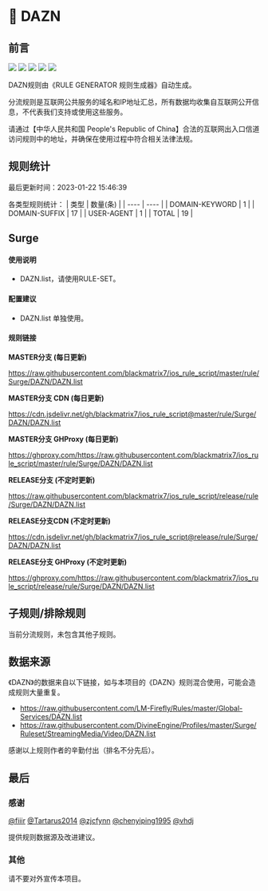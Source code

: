 # 🧸 DAZN

## 前言

![](https://shields.io/badge/-移除重复规则-ff69b4) ![](https://shields.io/badge/-DOMAIN与DOMAIN--SUFFIX合并-green) ![](https://shields.io/badge/-DOMAIN--SUFFIX间合并-critical) ![](https://shields.io/badge/-DOMAIN--SUFFIX与DOMAIN--KEYWORD合并-blue) ![](https://shields.io/badge/-IP--CIDR(6)合并-blueviolet) 

DAZN规则由《RULE GENERATOR 规则生成器》自动生成。

分流规则是互联网公共服务的域名和IP地址汇总，所有数据均收集自互联网公开信息，不代表我们支持或使用这些服务。

请通过【中华人民共和国 People's Republic of China】合法的互联网出入口信道访问规则中的地址，并确保在使用过程中符合相关法律法规。

## 规则统计

最后更新时间：2023-01-22 15:46:39

各类型规则统计：
| 类型 | 数量(条)  | 
| ---- | ----  |
| DOMAIN-KEYWORD | 1  | 
| DOMAIN-SUFFIX | 17  | 
| USER-AGENT | 1  | 
| TOTAL | 19  | 


## Surge 

#### 使用说明
- DAZN.list，请使用RULE-SET。

#### 配置建议
- DAZN.list 单独使用。

#### 规则链接
**MASTER分支 (每日更新)**

https://raw.githubusercontent.com/blackmatrix7/ios_rule_script/master/rule/Surge/DAZN/DAZN.list

**MASTER分支 CDN (每日更新)**

https://cdn.jsdelivr.net/gh/blackmatrix7/ios_rule_script@master/rule/Surge/DAZN/DAZN.list

**MASTER分支 GHProxy (每日更新)**

https://ghproxy.com/https://raw.githubusercontent.com/blackmatrix7/ios_rule_script/master/rule/Surge/DAZN/DAZN.list

**RELEASE分支 (不定时更新)**

https://raw.githubusercontent.com/blackmatrix7/ios_rule_script/release/rule/Surge/DAZN/DAZN.list

**RELEASE分支CDN (不定时更新)**

https://cdn.jsdelivr.net/gh/blackmatrix7/ios_rule_script@release/rule/Surge/DAZN/DAZN.list

**RELEASE分支 GHProxy (不定时更新)**

https://ghproxy.com/https://raw.githubusercontent.com/blackmatrix7/ios_rule_script/release/rule/Surge/DAZN/DAZN.list

## 子规则/排除规则


当前分流规则，未包含其他子规则。

## 数据来源

《DAZN》的数据来自以下链接，如与本项目的《DAZN》规则混合使用，可能会造成规则大量重复。

- https://raw.githubusercontent.com/LM-Firefly/Rules/master/Global-Services/DAZN.list
- https://raw.githubusercontent.com/DivineEngine/Profiles/master/Surge/Ruleset/StreamingMedia/Video/DAZN.list


感谢以上规则作者的辛勤付出（排名不分先后）。

## 最后

### 感谢

[@fiiir](https://github.com/fiiir) [@Tartarus2014](https://github.com/Tartarus2014) [@zjcfynn](https://github.com/zjcfynn) [@chenyiping1995](https://github.com/chenyiping1995) [@vhdj](https://github.com/vhdj)

提供规则数据源及改进建议。

### 其他

请不要对外宣传本项目。